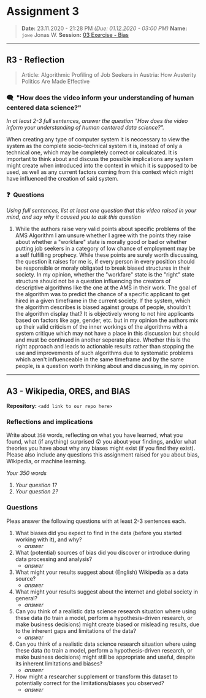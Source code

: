 # Assignment 3
> **Date:** 23.11.2020 - 21:28 PM *(Due: 01.12.2020 - 03:00 PM)*
> **Name:** `jowe` Jonas W.
> **Session:** [03 Exercise - Bias](https://github.com/FUB-HCC/hcds-winter-2020/wiki/03_exercise)   
----

## R3 - Reflection
> Article: Algorithmic Profiling of Job Seekers in Austria: How Austerity Politics Are Made Effective

### 🗨️&nbsp; "How does the video inform your understanding of human centered data science?"  
_In at least 2-3 full sentences, answer the question "How does the video inform your understanding of human centered data science?"._

When creating any type of computer system it is neccessary to view the system as the complete socio-technical system it is, instead of only a technical one, which may be completely correct or calculcated. It is important to think about and discuss the possible implications any system might create when introduced into the context in which it is supposed to be used, as well as any current factors coming from this context which might have influenced the creation of said system. 

### ❓&nbsp; Questions
_Using full sentences, list at least one question that this video raised in your mind, and say why it caused you to ask this question_

1. While the authors raise very valid points about specific problems of the AMS Algorithm I am unsure whether I agree with the points they raise about whether a "workfare" state is morally good or bad or whether putting job seekers in a category of low chance of employment may be a self fulfilling prophecy. While these points are surely worth discussing, the question it raises for me is, if every person in every position should be responsible or moraly obligated to break biased structures in their society. In my opinion, whether the "workfare" state is the "right" state structure should not be a question influencing the creators of descriptive algorithms like the one at the AMS in their work. The goal of the algorithm was to predict the chance of a specific applicant to get hired in a given timeframe in the current society. If the system, which the algorithm describes is biased against groups of people, shouldn't the algorithm display that? It is objectively wrong to not hire applicants based on factors like age, gender, etc. but in my opinion the authors mix up their valid criticism of the inner workings of the algorithms with a system critique which may not have a place in this discussion but should and must be continued in another seperate place. Whether this is the right approach and leads to actionable results rather than stopping the use and improvements of such algorithms due to systematic problems which aren't influenceable in the same timeframe and by the same people, is a question worth thinking about and discussing, in my opinion.

***

## A3 - Wikipedia, ORES, and BIAS

**Repository:** `<add link to our repo here>`

### Reflections and implications

Write about `350` words, reflecting on what you have learned, what you found, what (if anything) surprised 😲 you about your findings, and/or what theories you have about why any biases might exist (if you find they exist). Please also include any questions this assignment raised for you about bias, Wikipedia, or machine learning.

_Your 350 words_

1. _Your question 1?_
1. _Your question 2?_

### Questions

Pleas answer the following questions with at least 2-3 sentences each.

1. What biases did you expect to find in the data (before you started working with it), and why?
    * _answer_
1. What (potential) sources of bias did you discover or introduce during data processing and analysis?
    * _answer_
1. What might your results suggest about (English) Wikipedia as a data source?
    * _answer_
1. What might your results suggest about the internet and global society in general?
    * _answer_
1. Can you think of a realistic data science research situation where using these data (to train a model, perform a hypothesis-driven research, or make business decisions) might create biased or misleading results, due to the inherent gaps and limitations of the data?
    * _answer_
1. Can you think of a realistic data science research situation where using these data (to train a model, perform a hypothesis-driven research, or make business decisions) might still be appropriate and useful, despite its inherent limitations and biases?
    * _answer_
1. How might a researcher supplement or transform this dataset to potentially correct for the limitations/biases you observed?
    * _answer_
